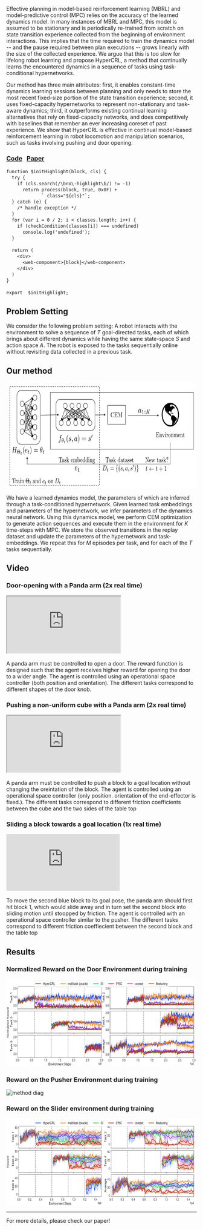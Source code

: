 Effective planning in model-based reinforcement learning (MBRL) and model-predictive control (MPC) relies on the accuracy of the learned dynamics model. In many instances of MBRL and MPC, this model is assumed to be stationary and is periodically re-trained from scratch on state transition experience collected from the beginning of environment interactions. This implies that the time required to train the dynamics model -- and the pause required between plan executions -- grows linearly with the size of the collected experience. We argue that this is too slow for lifelong robot learning and propose HyperCRL, a method that continually learns the encountered dynamics in a sequence of tasks using task-conditional hypernetworks. 

Our method has three main attributes: first, it enables constant-time dynamics learning sessions between planning and only needs to store the most recent fixed-size portion of the state transition experience; second, it uses fixed-capacity hypernetworks to represent non-stationary and task-aware dynamics; third, it outperforms existing continual learning alternatives that rely on fixed-capacity networks, and does competitively with baselines that remember an ever increasing coreset of past experience. We show that HyperCRL is effective in continual model-based reinforcement learning in robot locomotion and manipulation scenarios, such as tasks involving pushing and door opening.

### [Code](https://github.com/philip-huang/HyperCRL) $~$  [Paper](https://arxiv.org/abs/2009.11997)

```
function $initHighlight(block, cls) {
  try {
    if (cls.search(/\bno\-highlight\b/) != -1)
      return process(block, true, 0x0F) +
             ` class="${cls}"`;
  } catch (e) {
    /* handle exception */
  }
  for (var i = 0 / 2; i < classes.length; i++) {
    if (checkCondition(classes[i]) === undefined)
      console.log('undefined');
  }

  return (
    <div>
      <web-component>{block}</web-component>
    </div>
  )
}

export  $initHighlight;
```

## Problem Setting

We consider the following problem setting: A robot interacts with the environment to solve a sequence of $T$ goal-directed tasks, each of which brings about different dynamics while having the same state-space $S$ and action space $A$. The robot is exposed to the tasks sequentially online without revisiting data collected in a previous task.

## Our method
<div>
  <img src="assets/blog-assets/hypercrl/hypercrl_diag.png"  alt="method diag" width="700" height="280">
  <p></p>
</div>

We have a learned dynamics model, the parameters of which are inferred through a task-conditioned hypernetwork. Given learned task embeddings and parameters of the hypernetwork, we infer parameters of the dynamics neural network. Using this dynamics model, we perform CEM optimization to generate action sequences and execute them in the environment for $K$ time-steps with MPC. We store the observed transitions in the replay dataset and update the parameters of the hypernetwork and task-embeddings. We repeat this for $M$ episodes per task, and for each of the $T$ tasks sequentially.

## Video

### Door-opening with a Panda arm (2x real time)

<iframe src="https://www.youtube.com/embed/gsmLhP8WfKM" allow="accelerometer; autoplay; encrypted-media; gyroscope; picture-in-picture" allowfullscreen></iframe>

A panda arm must be controlled to open a door. The reward function is designed such that the agent receives higher reward for opening the door to a wider angle. The agent is controlled using an operational space controller (both position and orientation). The different tasks correspond to different shapes of the door knob.

### Pushing a non-uniform cube with a Panda arm (2x real time)

<iframe src="https://www.youtube.com/embed/2fG-SJUXeNU" fallow="accelerometer; autoplay; encrypted-media; gyroscope; picture-in-picture" allowfullscreen></iframe>

A panda arm must be controlled to push a block to a goal location without changing the oreintation of the block. The agent is controlled using an operational space controller (only position. orientation of the end-effector is fixed.). The different tasks correspond to different friction coefficients between the cube and the two sides of the table top


### Sliding a block towards a goal location (1x real time)
<iframe src="https://www.youtube.com/embed/stKMNnGDa8U" title="YouTube video player" frameborder="0" allow="accelerometer; autoplay; clipboard-write; encrypted-media; gyroscope; picture-in-picture" allowfullscreen></iframe>

To move the second blue block to its goal pose, the panda arm should first hit block 1, which would slide away and in turn set the second block into sliding motion until stoopped by friction. The agent is controlled with an operational space controller similar to the pusher. The different tasks correspond to different friction coeffiecient between the second block and the table top

## Results

### Normalized Reward on the Door Environment during training
<div>
  <img src="assets/blog-assets/hypercrl/door_pose_reward-01.png"  alt="method diag" width="690" height="230">
  <p></p>
</div>


### Reward on the Pusher Environment during training

<div>
  <img src="assets/blog-assets/hypercrl/pusher_reward-01.png"  alt="method diag" width="690" height="230">
  <p></p>
</div>

### Reward on the Slider environment during training

<div>
  <img src="assets/blog-assets/hypercrl/pusher_slide_reward-01.png"  alt="method diag" width="690" height="230">
  <p></p>
</div>

***

For more details, please check our paper!
